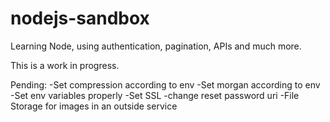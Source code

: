 # nodejs-sandbox
Learning Node, using authentication, pagination, APIs and much more.

This is a work in progress.

Pending:
-Set compression according to env
-Set morgan according to env
-Set env variables properly
-Set SSL
-change reset password uri
-File Storage for images in an outside service
 